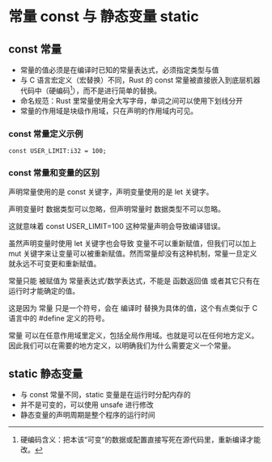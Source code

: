 # 常量 const 与 静态变量 static

## const 常量

* 常量的值必须是在编译时已知的常量表达式，必须指定类型与值
* 与 C 语言宏定义（宏替换）不同，Rust 的 const 常量被直接嵌入到底层机器代码中（硬编码[^1]），而不是进行简单的替换。
* 命名规范：Rust 里常量使用全大写字母，单词之间可以使用下划线分开
* 常量的作用域是块级作用域，只在声明的作用域内可见。

### const 常量定义示例

`const USER_LIMIT:i32 = 100;`

### const 常量和变量的区别

声明常量使用的是 const 关键字，声明变量使用的是 let 关键字。

声明变量时 数据类型可以忽略，但声明常量时 数据类型不可以忽略。

这就意味着 const USER_LIMIT=100 这种常量声明会导致编译错误。

虽然声明变量时使用 let 关键字也会导致 变量不可以重新赋值，但我们可以加上 mut 关键字来让变量可以被重新赋值。然而常量却没有这种机制，常量一旦定义就永远不可变更和重新赋值。

常量只能 被赋值为 常量表达式/数学表达式，不能是 函数返回值 或者其它只有在运行时才能确定的值。

这是因为 常量 只是一个符号，会在 编译时 替换为具体的值，这个有点类似于 C 语言中的 #define 定义的符号。

常量 可以在任意作用域里定义，包括全局作用域。也就是可以在任何地方定义。因此我们可以在需要的地方定义，以明确我们为什么需要定义一个常量。

## static 静态变量

* 与 const 常量不同，static 变量是在运行时分配内存的
* 并不是可变的，可以使用 unsafe 进行修改
* 静态变量的声明周期是整个程序的运行时间



[^1]: 硬编码含义：把本该“可变”的数据或配置直接写死在源代码里，重新编译才能改。
